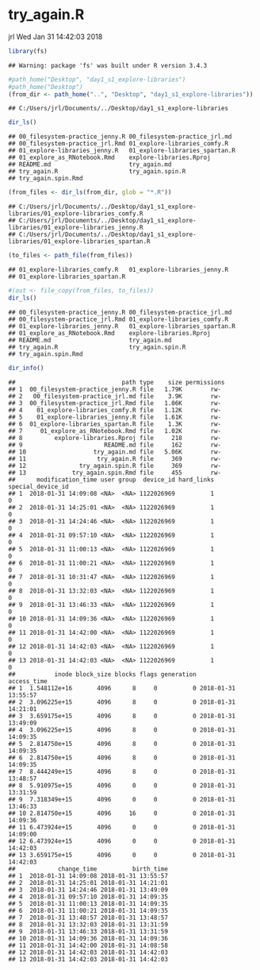 try\_again.R
================
jrl
Wed Jan 31 14:42:03 2018

``` r
library(fs)
```

    ## Warning: package 'fs' was built under R version 3.4.3

``` r
#path_home("Desktop", "day1_s1_explore-libraries")
#path_home("Desktop")
(from_dir <- path_home("..", "Desktop", "day1_s1_explore-libraries"))
```

    ## C:/Users/jrl/Documents/../Desktop/day1_s1_explore-libraries

``` r
dir_ls()
```

    ## 00_filesystem-practice_jenny.R 00_filesystem-practice_jrl.md  
    ## 00_filesystem-practice_jrl.Rmd 01_explore-libraries_comfy.R   
    ## 01_explore-libraries_jenny.R   01_explore-libraries_spartan.R 
    ## 01_explore_as_RNotebook.Rmd    explore-libraries.Rproj        
    ## README.md                      try_again.md                   
    ## try_again.R                    try_again.spin.R               
    ## try_again.spin.Rmd

``` r
(from_files <- dir_ls(from_dir, glob = "*.R"))
```

    ## C:/Users/jrl/Documents/../Desktop/day1_s1_explore-libraries/01_explore-libraries_comfy.R
    ## C:/Users/jrl/Documents/../Desktop/day1_s1_explore-libraries/01_explore-libraries_jenny.R
    ## C:/Users/jrl/Documents/../Desktop/day1_s1_explore-libraries/01_explore-libraries_spartan.R

``` r
(to_files <- path_file(from_files))
```

    ## 01_explore-libraries_comfy.R   01_explore-libraries_jenny.R   
    ## 01_explore-libraries_spartan.R

``` r
#(out <- file_copy(from_files, to_files))
dir_ls()
```

    ## 00_filesystem-practice_jenny.R 00_filesystem-practice_jrl.md  
    ## 00_filesystem-practice_jrl.Rmd 01_explore-libraries_comfy.R   
    ## 01_explore-libraries_jenny.R   01_explore-libraries_spartan.R 
    ## 01_explore_as_RNotebook.Rmd    explore-libraries.Rproj        
    ## README.md                      try_again.md                   
    ## try_again.R                    try_again.spin.R               
    ## try_again.spin.Rmd

``` r
dir_info()
```

    ##                              path type    size permissions
    ## 1  00_filesystem-practice_jenny.R file   1.79K        rw- 
    ## 2   00_filesystem-practice_jrl.md file    3.9K        rw- 
    ## 3  00_filesystem-practice_jrl.Rmd file   1.06K        rw- 
    ## 4    01_explore-libraries_comfy.R file   1.12K        rw- 
    ## 5    01_explore-libraries_jenny.R file   1.61K        rw- 
    ## 6  01_explore-libraries_spartan.R file    1.3K        rw- 
    ## 7     01_explore_as_RNotebook.Rmd file   1.02K        rw- 
    ## 8         explore-libraries.Rproj file     218        rw- 
    ## 9                       README.md file     162        rw- 
    ## 10                   try_again.md file   5.06K        rw- 
    ## 11                    try_again.R file     369        rw- 
    ## 12               try_again.spin.R file     369        rw- 
    ## 13             try_again.spin.Rmd file     455        rw- 
    ##      modification_time user group  device_id hard_links special_device_id
    ## 1  2018-01-31 14:09:08 <NA>  <NA> 1122026969          1                 0
    ## 2  2018-01-31 14:25:01 <NA>  <NA> 1122026969          1                 0
    ## 3  2018-01-31 14:24:46 <NA>  <NA> 1122026969          1                 0
    ## 4  2018-01-31 09:57:10 <NA>  <NA> 1122026969          1                 0
    ## 5  2018-01-31 11:00:13 <NA>  <NA> 1122026969          1                 0
    ## 6  2018-01-31 11:00:21 <NA>  <NA> 1122026969          1                 0
    ## 7  2018-01-31 10:31:47 <NA>  <NA> 1122026969          1                 0
    ## 8  2018-01-31 13:32:03 <NA>  <NA> 1122026969          1                 0
    ## 9  2018-01-31 13:46:33 <NA>  <NA> 1122026969          1                 0
    ## 10 2018-01-31 14:09:36 <NA>  <NA> 1122026969          1                 0
    ## 11 2018-01-31 14:42:00 <NA>  <NA> 1122026969          1                 0
    ## 12 2018-01-31 14:42:03 <NA>  <NA> 1122026969          1                 0
    ## 13 2018-01-31 14:42:03 <NA>  <NA> 1122026969          1                 0
    ##           inode block_size blocks flags generation         access_time
    ## 1  1.548112e+16       4096      8     0          0 2018-01-31 13:55:57
    ## 2  3.096225e+15       4096      8     0          0 2018-01-31 14:21:01
    ## 3  3.659175e+15       4096      8     0          0 2018-01-31 13:49:09
    ## 4  3.096225e+15       4096      8     0          0 2018-01-31 14:09:35
    ## 5  2.814750e+15       4096      8     0          0 2018-01-31 14:09:35
    ## 6  2.814750e+15       4096      8     0          0 2018-01-31 14:09:35
    ## 7  8.444249e+15       4096      8     0          0 2018-01-31 13:48:57
    ## 8  5.910975e+15       4096      0     0          0 2018-01-31 13:31:59
    ## 9  7.318349e+15       4096      0     0          0 2018-01-31 13:46:33
    ## 10 2.814750e+15       4096     16     0          0 2018-01-31 14:09:36
    ## 11 6.473924e+15       4096      0     0          0 2018-01-31 14:09:00
    ## 12 6.473924e+15       4096      0     0          0 2018-01-31 14:42:03
    ## 13 3.659175e+15       4096      0     0          0 2018-01-31 14:42:03
    ##            change_time          birth_time
    ## 1  2018-01-31 14:09:08 2018-01-31 13:55:57
    ## 2  2018-01-31 14:25:01 2018-01-31 14:21:01
    ## 3  2018-01-31 14:24:46 2018-01-31 13:49:09
    ## 4  2018-01-31 09:57:10 2018-01-31 14:09:35
    ## 5  2018-01-31 11:00:13 2018-01-31 14:09:35
    ## 6  2018-01-31 11:00:21 2018-01-31 14:09:35
    ## 7  2018-01-31 13:48:57 2018-01-31 13:48:57
    ## 8  2018-01-31 13:32:03 2018-01-31 13:31:59
    ## 9  2018-01-31 13:46:33 2018-01-31 13:31:59
    ## 10 2018-01-31 14:09:36 2018-01-31 14:09:36
    ## 11 2018-01-31 14:42:00 2018-01-31 14:08:58
    ## 12 2018-01-31 14:42:03 2018-01-31 14:42:03
    ## 13 2018-01-31 14:42:03 2018-01-31 14:42:03
